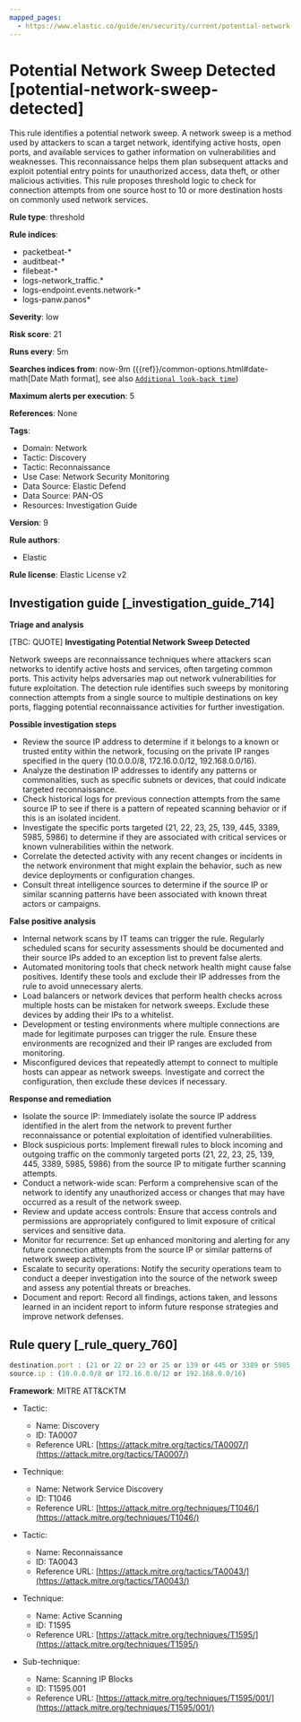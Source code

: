 ```yaml
---
mapped_pages:
  - https://www.elastic.co/guide/en/security/current/potential-network-sweep-detected.html
---
```


# Potential Network Sweep Detected [potential-network-sweep-detected]

This rule identifies a potential network sweep. A network sweep is a method used by attackers to scan a target network, identifying active hosts, open ports, and available services to gather information on vulnerabilities and weaknesses. This reconnaissance helps them plan subsequent attacks and exploit potential entry points for unauthorized access, data theft, or other malicious activities. This rule proposes threshold logic to check for connection attempts from one source host to 10 or more destination hosts on commonly used network services.

**Rule type**: threshold

**Rule indices**:

* packetbeat-*
* auditbeat-*
* filebeat-*
* logs-network_traffic.*
* logs-endpoint.events.network-*
* logs-panw.panos*

**Severity**: low

**Risk score**: 21

**Runs every**: 5m

**Searches indices from**: now-9m ({{ref}}/common-options.html#date-math[Date Math format], see also [`Additional look-back time`](docs-content://solutions/security/detect-and-alert/create-detection-rule.md#rule-schedule))

**Maximum alerts per execution**: 5

**References**: None

**Tags**:

* Domain: Network
* Tactic: Discovery
* Tactic: Reconnaissance
* Use Case: Network Security Monitoring
* Data Source: Elastic Defend
* Data Source: PAN-OS
* Resources: Investigation Guide

**Version**: 9

**Rule authors**:

* Elastic

**Rule license**: Elastic License v2

## Investigation guide [_investigation_guide_714]

**Triage and analysis**

[TBC: QUOTE]
**Investigating Potential Network Sweep Detected**

Network sweeps are reconnaissance techniques where attackers scan networks to identify active hosts and services, often targeting common ports. This activity helps adversaries map out network vulnerabilities for future exploitation. The detection rule identifies such sweeps by monitoring connection attempts from a single source to multiple destinations on key ports, flagging potential reconnaissance activities for further investigation.

**Possible investigation steps**

* Review the source IP address to determine if it belongs to a known or trusted entity within the network, focusing on the private IP ranges specified in the query (10.0.0.0/8, 172.16.0.0/12, 192.168.0.0/16).
* Analyze the destination IP addresses to identify any patterns or commonalities, such as specific subnets or devices, that could indicate targeted reconnaissance.
* Check historical logs for previous connection attempts from the same source IP to see if there is a pattern of repeated scanning behavior or if this is an isolated incident.
* Investigate the specific ports targeted (21, 22, 23, 25, 139, 445, 3389, 5985, 5986) to determine if they are associated with critical services or known vulnerabilities within the network.
* Correlate the detected activity with any recent changes or incidents in the network environment that might explain the behavior, such as new device deployments or configuration changes.
* Consult threat intelligence sources to determine if the source IP or similar scanning patterns have been associated with known threat actors or campaigns.

**False positive analysis**

* Internal network scans by IT teams can trigger the rule. Regularly scheduled scans for security assessments should be documented and their source IPs added to an exception list to prevent false alerts.
* Automated monitoring tools that check network health might cause false positives. Identify these tools and exclude their IP addresses from the rule to avoid unnecessary alerts.
* Load balancers or network devices that perform health checks across multiple hosts can be mistaken for network sweeps. Exclude these devices by adding their IPs to a whitelist.
* Development or testing environments where multiple connections are made for legitimate purposes can trigger the rule. Ensure these environments are recognized and their IP ranges are excluded from monitoring.
* Misconfigured devices that repeatedly attempt to connect to multiple hosts can appear as network sweeps. Investigate and correct the configuration, then exclude these devices if necessary.

**Response and remediation**

* Isolate the source IP: Immediately isolate the source IP address identified in the alert from the network to prevent further reconnaissance or potential exploitation of identified vulnerabilities.
* Block suspicious ports: Implement firewall rules to block incoming and outgoing traffic on the commonly targeted ports (21, 22, 23, 25, 139, 445, 3389, 5985, 5986) from the source IP to mitigate further scanning attempts.
* Conduct a network-wide scan: Perform a comprehensive scan of the network to identify any unauthorized access or changes that may have occurred as a result of the network sweep.
* Review and update access controls: Ensure that access controls and permissions are appropriately configured to limit exposure of critical services and sensitive data.
* Monitor for recurrence: Set up enhanced monitoring and alerting for any future connection attempts from the source IP or similar patterns of network sweep activity.
* Escalate to security operations: Notify the security operations team to conduct a deeper investigation into the source of the network sweep and assess any potential threats or breaches.
* Document and report: Record all findings, actions taken, and lessons learned in an incident report to inform future response strategies and improve network defenses.


## Rule query [_rule_query_760]

```js
destination.port : (21 or 22 or 23 or 25 or 139 or 445 or 3389 or 5985 or 5986) and
source.ip : (10.0.0.0/8 or 172.16.0.0/12 or 192.168.0.0/16)
```

**Framework**: MITRE ATT&CKTM

* Tactic:

    * Name: Discovery
    * ID: TA0007
    * Reference URL: [https://attack.mitre.org/tactics/TA0007/](https://attack.mitre.org/tactics/TA0007/)

* Technique:

    * Name: Network Service Discovery
    * ID: T1046
    * Reference URL: [https://attack.mitre.org/techniques/T1046/](https://attack.mitre.org/techniques/T1046/)

* Tactic:

    * Name: Reconnaissance
    * ID: TA0043
    * Reference URL: [https://attack.mitre.org/tactics/TA0043/](https://attack.mitre.org/tactics/TA0043/)

* Technique:

    * Name: Active Scanning
    * ID: T1595
    * Reference URL: [https://attack.mitre.org/techniques/T1595/](https://attack.mitre.org/techniques/T1595/)

* Sub-technique:

    * Name: Scanning IP Blocks
    * ID: T1595.001
    * Reference URL: [https://attack.mitre.org/techniques/T1595/001/](https://attack.mitre.org/techniques/T1595/001/)



